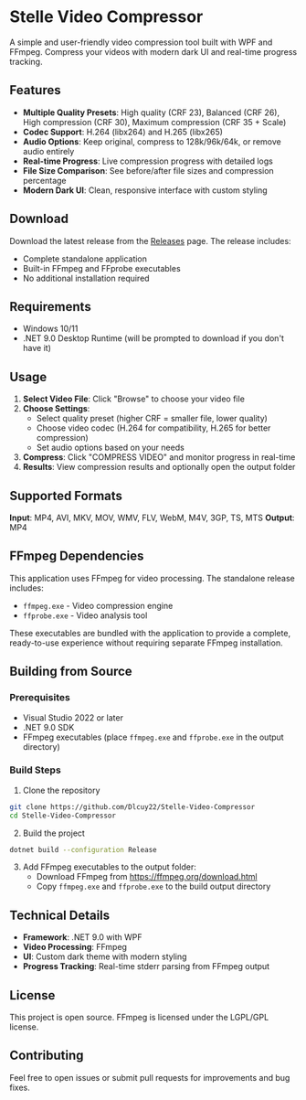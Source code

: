 # Stelle Video Compressor

A simple and user-friendly video compression tool built with WPF and FFmpeg. Compress your videos with modern dark UI and real-time progress tracking.

## Features

- **Multiple Quality Presets**: High quality (CRF 23), Balanced (CRF 26), High compression (CRF 30), Maximum compression (CRF 35 + Scale)
- **Codec Support**: H.264 (libx264) and H.265 (libx265)
- **Audio Options**: Keep original, compress to 128k/96k/64k, or remove audio entirely
- **Real-time Progress**: Live compression progress with detailed logs
- **File Size Comparison**: See before/after file sizes and compression percentage
- **Modern Dark UI**: Clean, responsive interface with custom styling

## Download

Download the latest release from the [Releases](https://github.com/Dlcuy22/Stelle-Video-Compressor/releases) page. The release includes:

- Complete standalone application
- Built-in FFmpeg and FFprobe executables
- No additional installation required

## Requirements

- Windows 10/11
- .NET 9.0 Desktop Runtime (will be prompted to download if you don't have it)

## Usage

1. **Select Video File**: Click "Browse" to choose your video file
2. **Choose Settings**: 
   - Select quality preset (higher CRF = smaller file, lower quality)
   - Choose video codec (H.264 for compatibility, H.265 for better compression)
   - Set audio options based on your needs
3. **Compress**: Click "COMPRESS VIDEO" and monitor progress in real-time
4. **Results**: View compression results and optionally open the output folder

## Supported Formats

**Input**: MP4, AVI, MKV, MOV, WMV, FLV, WebM, M4V, 3GP, TS, MTS
**Output**: MP4

## FFmpeg Dependencies

This application uses FFmpeg for video processing. The standalone release includes:

- `ffmpeg.exe` - Video compression engine
- `ffprobe.exe` - Video analysis tool

These executables are bundled with the application to provide a complete, ready-to-use experience without requiring separate FFmpeg installation.

## Building from Source

### Prerequisites
- Visual Studio 2022 or later
- .NET 9.0 SDK
- FFmpeg executables (place `ffmpeg.exe` and `ffprobe.exe` in the output directory)

### Build Steps
1. Clone the repository
```bash
git clone https://github.com/Dlcuy22/Stelle-Video-Compressor
cd Stelle-Video-Compressor
```

2. Build the project
```bash
dotnet build --configuration Release
```

3. Add FFmpeg executables to the output folder:
   - Download FFmpeg from https://ffmpeg.org/download.html
   - Copy `ffmpeg.exe` and `ffprobe.exe` to the build output directory

## Technical Details

- **Framework**: .NET 9.0 with WPF
- **Video Processing**: FFmpeg
- **UI**: Custom dark theme with modern styling
- **Progress Tracking**: Real-time stderr parsing from FFmpeg output

## License

This project is open source. FFmpeg is licensed under the LGPL/GPL license.

## Contributing

Feel free to open issues or submit pull requests for improvements and bug fixes.
